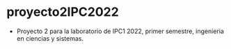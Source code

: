 # proyecto2IPC2022

- Proyecto 2 para la laboratorio de IPC1 2022, primer semestre, ingenieria en ciencias y sistemas.

